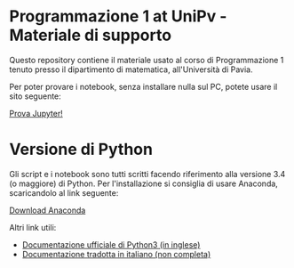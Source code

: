 # Programmazione 1 at UniPv - Materiale di supporto

Questo repository contiene il materiale usato al corso di Programmazione 1 tenuto presso
il dipartimento di matematica, all'Università di Pavia.

Per poter provare i notebook, senza installare nulla sul PC, potete usare il sito seguente:

[Prova Jupyter!](https://try.jupyter.org/)

# Versione di Python
Gli script e i notebook sono tutti scritti facendo riferimento alla versione 3.4 (o maggiore) di Python.
Per l'installazione si consiglia di usare Anaconda, scaricandolo al link seguente:

[Download Anaconda](https://www.anaconda.com/download/)

Altri link utili:

* [Documentazione ufficiale di Python3 (in inglese)](https://docs.python.org/3/)
* [Documentazione tradotta in italiano (non completa)](http://docs.python.it/)